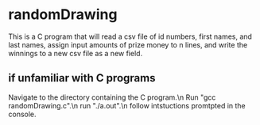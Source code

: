 # randomDrawing
This is a C program that will read a csv file of id numbers, first names, and last names, assign input amounts of prize money to n lines, and write the winnings to a new csv file as a new field.

## if unfamiliar with C programs
Navigate to the directory containing the C program.\n
Run "gcc randomDrawing.c".\n
run "./a.out".\n
follow intstuctions promtpted in the console.
